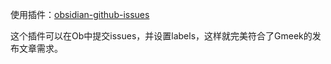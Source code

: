 使用插件：[obsidian-github-issues](https://github.com/frostplexx/obsidian-github-issues)

这个插件可以在Ob中提交issues，并设置labels，这样就完美符合了Gmeek的发布文章需求。